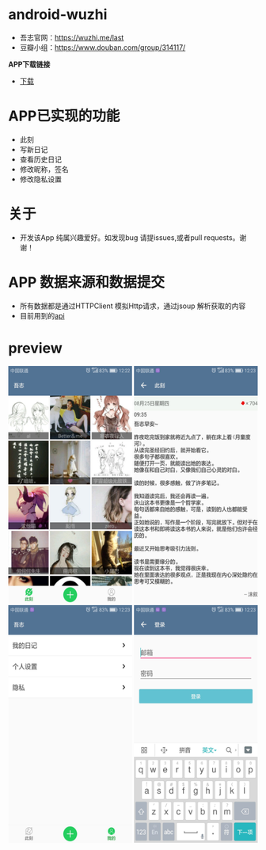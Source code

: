 # android-wuzhi
* 吾志官网：https://wuzhi.me/last
* 豆瓣小组：https://www.douban.com/group/314117/

**APP下载链接**
- [下载](https://github.com/LostKe/android-wuzhi/raw/master/app-release.apk)
# APP已实现的功能

* 此刻
* 写新日记
* 查看历史日记
* 修改昵称，签名
* 修改隐私设置

# 关于
* 开发该App 纯属兴趣爱好。如发现bug 请提issues,或者pull requests。谢谢！

# APP 数据来源和数据提交

* 所有数据都是通过HTTPClient 模拟Http请求，通过jsoup 解析获取的内容
* 目前用到的[api](https://github.com/LostKe/android-wuzhi/blob/master/app/src/main/java/zs/com/wuzhi/util/Constant.java)

# preview

<img src="https://github.com/LostKe/android-wuzhi/raw/master/preview/a.jpg" width="250" height="480">
<img src="https://github.com/LostKe/android-wuzhi/raw/master/preview/b.jpg" width="250" height="480">
<img src="https://github.com/LostKe/android-wuzhi/raw/master/preview/c.jpg" width="250" height="480">
<img src="https://github.com/LostKe/android-wuzhi/raw/master/preview/d.jpg" width="250" height="480">



